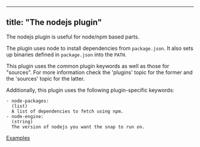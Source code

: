 
---
title: "The nodejs plugin"
---

The nodejs plugin is useful for node/npm based parts.

The plugin uses node to install dependencies from `package.json`. It
also sets up binaries defined in `package.json` into the `PATH`.

This plugin uses the common plugin keywords as well as those for "sources".
For more information check the 'plugins' topic for the former and the
'sources' topic for the latter.

Additionally, this plugin uses the following plugin-specific keywords:

    - node-packages:
      (list)
      A list of dependencies to fetch using npm.
    - node-engine:
      (string)
      The version of nodejs you want the snap to run on.

[Examples](https://github.com/search?o=desc&q=filename%3Asnapcraft.yaml+%22plugin%3A+nodejs%22+&s=indexed&type=Code&utf8=%E2%9C%93)
